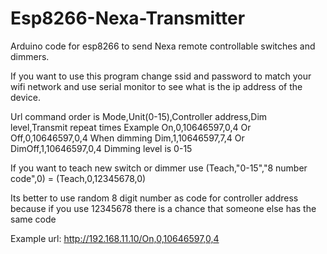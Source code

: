 # Esp8266-Nexa-Transmitter
Arduino code for esp8266 to send Nexa remote controllable switches and dimmers.

If you want to use this program change ssid and password to match your wifi network
and use serial monitor to see what is the ip address of the device.

Url command order is Mode,Unit(0-15),Controller address,Dim level,Transmit repeat times
Example On,0,10646597,0,4 Or Off,0,10646597,0,4 When dimming Dim,1,10646597,7,4 Or DimOff,1,10646597,0,4 Dimming level is 0-15
  
If you want to teach new switch or dimmer use (Teach,"0-15","8 number code",0) = (Teach,0,12345678,0)

Its better to use random 8 digit number as code for controller address because if you use 12345678 there is a chance that someone else has the same code

Example url: http://192.168.11.10/On,0,10646597,0,4
